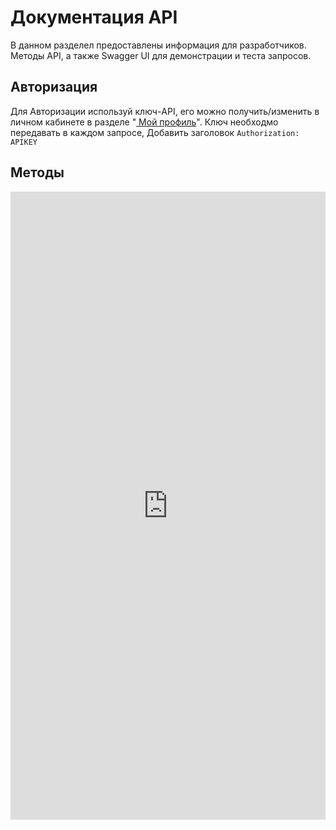 # Документация API
В данном разделел предоставлены информация для разработчиков. Методы API, а также Swagger UI для демонстрации и теста запросов.

## Авторизация
Для Авторизации используй ключ-API, его можно получить/изменить в личном кабинете в разделе "<a href="https://smtp.bz/contacts" target="_blank"> Мой профиль</a>". Ключ необходмо передавать в каждом запросе, Добавить заголовок `Authorization: APIKEY` 

## Методы

<div>
	<iframe src="http://localhost:5000/ui" width="100%" height="1005" frameborder="0" scrolling="auto" id="swag" onload="iframeLoaded()"></iframe>
</div>
